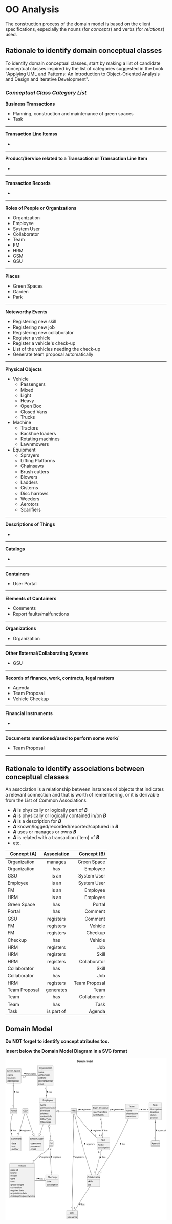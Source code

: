 # OO Analysis

The construction process of the domain model is based on the client specifications, especially the nouns (for
_concepts_) and verbs (for _relations_) used.

## Rationale to identify domain conceptual classes

To identify domain conceptual classes, start by making a list of candidate conceptual classes inspired by the list of
categories suggested in the book "Applying UML and Patterns: An Introduction to Object-Oriented Analysis and Design and
Iterative Development".

### _Conceptual Class Category List_

**Business Transactions**

* Planning, construction and maintenance of green spaces
* Task

---

**Transaction Line Itemss**

*

---

**Product/Service related to a Transaction or Transaction Line Item**

*

---

**Transaction Records**

*

---  

**Roles of People or Organizations**

* Organization
* Employee
* System User
* Collaborator
* Team
* FM
* HRM
* GSM
* GSU

---

**Places**

* Green Spaces
* Garden
* Park

---

**Noteworthy Events**

* Registering new skill
* Registering new job
* Registering new collaborator
* Register a vehicle
* Register a vehicle's check-up
* List of the vehicles needing the check-up
* Generate team proposal automatically

---

**Physical Objects**

* Vehicle
  * Passengers
  * Mixed
  * Light
  * Heavy
  * Open Box
  * Closed Vans
  * Trucks
* Machine
  * Tractors
  * Backhoe loaders
  * Rotating machines
  * Lawnmowers
* Equipment
  * Sprayers
  * Lifting Platforms
  * Chainsaws
  * Brush cutters
  * Blowers
  * Ladders
  * Cisterns
  * Disc harrows
  * Weeders
  * Aerotors
  * Scarifiers

---

**Descriptions of Things**

* 

---

**Catalogs**

*

---

**Containers**

* User Portal

---

**Elements of Containers**

* Comments
* Report faults/malfunctions

---

**Organizations**

* Organization

---

**Other External/Collaborating Systems**

* GSU

---

**Records of finance, work, contracts, legal matters**

* Agenda
* Team Proposal
* Vehicle Checkup

---

**Financial Instruments**

*

---

**Documents mentioned/used to perform some work/**

* Team Proposal

---

## Rationale to identify associations between conceptual classes

An association is a relationship between instances of objects that indicates a relevant connection and that is worth of
remembering, or it is derivable from the List of Common Associations:

- **_A_** is physically or logically part of **_B_**
- **_A_** is physically or logically contained in/on **_B_**
- **_A_** is a description for **_B_**
- **_A_** known/logged/recorded/reported/captured in **_B_**
- **_A_** uses or manages or owns **_B_**
- **_A_** is related with a transaction (item) of **_B_**
- etc.

| Concept (A) 		 | Association   	 |   Concept (B) |
|----------------|:---------------:|--------------:|
| Organization   |     manages     |   Green Space |
| Organization   |       has       |      Employee |
| GSU            |      is an      |   System User |
| Employee       |      is an      |   System User |
| FM             |      is an      |      Employee |
| HRM            |      is an      |      Employee |
| Green Space    |       has       |        Portal |
| Portal         |       has       |       Comment |
| GSU            |    registers    |       Comment |
| FM             |    registers    |       Vehicle |
| FM             |    registers    |       Checkup |
| Checkup        |       has       |       Vehicle |
| HRM            |    registers    |           Job |
| HRM            |    registers    |         Skill |
| HRM            |    registers    |  Collaborator |
| Collaborator   |       has       |         Skill |
| Collaborator   |       has       |           Job |
| HRM            |    registers    | Team Proposal |
| Team Proposal  |    generates    |          Team |
| Team           |       has       |  Collaborator |
| Team           |       has       |          Task |
| Task           |   is part of    |        Agenda |

## Domain Model

**Do NOT forget to identify concept atributes too.**

**Insert below the Domain Model Diagram in a SVG format**

![Domain Model](svg/project-domain-model.svg)
